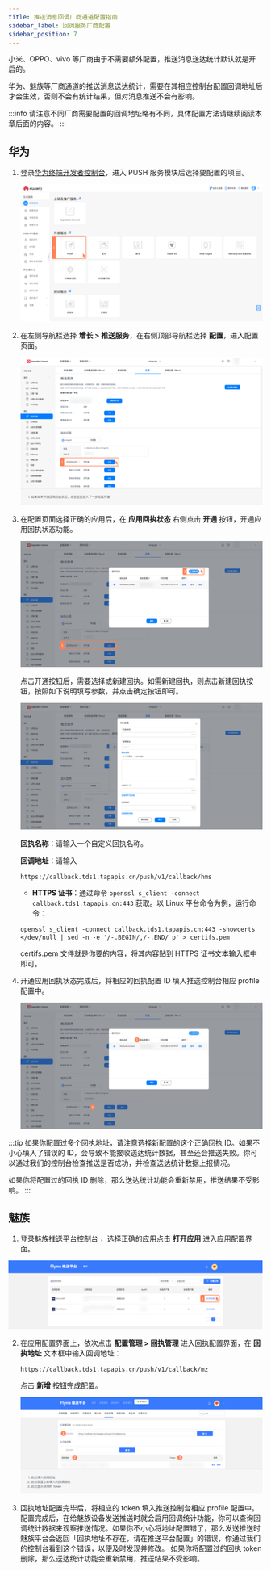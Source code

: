 ```yaml
---
title: 推送消息回调厂商通道配置指南
sidebar_label: 回调服务厂商配置
sidebar_position: 7
---
```


小米、OPPO、vivo 等厂商由于不需要额外配置，推送消息送达统计默认就是开启的。

华为、魅族等厂商通道的推送消息送达统计，需要在其相应控制台配置回调地址后才会生效，否则不会有统计结果，但对消息推送不会有影响。

:::info
请注意不同厂商需要配置的回调地址略有不同，具体配置方法请继续阅读本章后面的内容。
:::

## 华为

1. 登录[华为终端开发者控制台](https://developer.huawei.com/consumer/cn/console)，进入 PUSH 服务模块后选择要配置的项目。

    ![huawei push](/img/push/hms1.png)

2. 在左侧导航栏选择 **增长 > 推送服务**，在右侧顶部导航栏选择 **配置**，进入配置页面。

    ![huawei push](/img/push/hms2.png)

3. 在配置页面选择正确的应用后，在 **应用回执状态** 右侧点击 **开通** 按钮，开通应用回执状态功能。

    ![huawei push](/img/push/hms3.png)

    点击开通按钮后，需要选择或新建回执。如需新建回执，则点击新建回执按钮，按照如下说明填写参数，并点击确定按钮即可。

    ![huawei push](/img/push/hms4.png)

    **回执名称**：请输入一个自定义回执名称。
    
    **回调地址**：请输入

    ```
    https://callback.tds1.tapapis.cn/push/v1/callback/hms
    ```

    - **HTTPS 证书**：通过命令 `openssl s_client -connect callback.tds1.tapapis.cn:443` 获取。以 Linux 平台命令为例，运行命令：

    ```
    openssl s_client -connect callback.tds1.tapapis.cn:443 -showcerts </dev/null | sed -n -e '/-.BEGIN/,/-.END/ p' > certifs.pem
    ```

    certifs.pem 文件就是你要的内容，将其内容贴到 HTTPS 证书文本输入框中即可。

4. 开通应用回执状态完成后，将相应的回执配置 ID 填入推送控制台相应 profile 配置中。

    ![huawei push](/img/push/hms5.png)

:::tip
如果你配置过多个回执地址，请注意选择新配置的这个正确回执 ID。如果不小心填入了错误的 ID，会导致不能接收送达统计数据，甚至还会推送失败。你可以通过我们的控制台检查推送是否成功，并检查送达统计数据上报情况。

如果你将配置过的回执 ID 删除，那么送达统计功能会重新禁用，推送结果不受影响。
:::

## 魅族

1. 登录[魅族推送平台控制台](http://push.meizu.com/) ，选择正确的应用点击 **打开应用** 进入应用配置界面。

![mz push](/img/push/mz1.png)

2. 在应用配置界面上，依次点击 **配置管理 > 回执管理** 进入回执配置界面，在 **回执地址** 文本框中输入回调地址：

    ```
    https://callback.tds1.tapapis.cn/push/v1/callback/mz
    ```

    点击 **新增** 按钮完成配置。

    ![mz push](/img/push/mz2.png)

3.  回执地址配置完毕后，将相应的 token 填入推送控制台相应 profile 配置中。
    配置完成后，在给魅族设备发送推送时就会启用回调统计功能，你可以查询回调统计数据来观察推送情况。如果你不小心将地址配置错了，那么发送推送时魅族平台会返回「回执地址不存在，请在推送平台配置」的错误，你通过我们的控制台看到这个错误，以便及时发现并修改。
    如果你将配置过的回执 token 删除，那么送达统计功能会重新禁用，推送结果不受影响。
